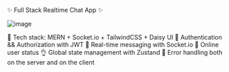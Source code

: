 ✨ Full Stack Realtime Chat App ✨

![image](https://github.com/user-attachments/assets/12495ab2-72cf-43fd-b244-6afb41680feb)





🌟 Tech stack: MERN + Socket.io + TailwindCSS + Daisy UI
🎃 Authentication && Authorization with JWT
👾 Real-time messaging with Socket.io
🚀 Online user status
👌 Global state management with Zustand
🐞 Error handling both on the server and on the client

